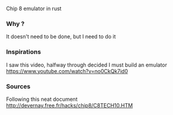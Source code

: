 Chip 8 emulator in rust

### Why ?

It doesn't need to be done, but I need to do it

### Inspirations

I saw this video, halfway through decided I must build an emulator
https://www.youtube.com/watch?v=no0CkQk7id0
### Sources

Following this neat document
http://devernay.free.fr/hacks/chip8/C8TECH10.HTM


